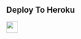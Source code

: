 

## Deploy To Heroku

<a href="https://heroku.com/deploy?template=https://github.com/monkeydluffy76/badshah">
     <img height="30px" src="https://img.shields.io/badge/Deploy%20To%20Heroku-blueviolet?style=for-the-badge&logo=heroku">
  </a>

